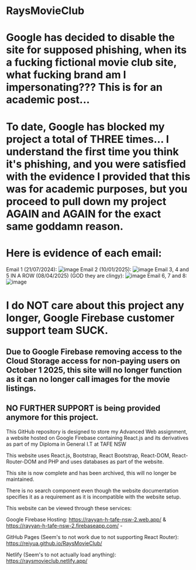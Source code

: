 # RaysMovieClub

# Google has decided to disable the site for supposed phishing, when its a fucking fictional movie club site, what fucking brand am I impersonating??? This is for an academic post...

# To date, Google has blocked my project a total of THREE times... I understand the first time you think it's phishing, and you were satisfied with the evidence I provided that this was for academic purposes, but you proceed to pull down my project AGAIN and AGAIN for the exact same goddamn reason.

# Here is evidence of each email:
Email 1 (21/07/2024):
![image](https://github.com/user-attachments/assets/e7c1dbb3-a6fe-4f51-a639-880661de9c2c)
Email 2 (10/01/2025):
![image](https://github.com/user-attachments/assets/3c224917-2702-4803-a1d8-e924c8d91f3f)
Email 3, 4 and 5 IN A ROW (08/04/2025) (GOD they are clingy):
![image](https://github.com/user-attachments/assets/7f065c7e-2927-423f-9623-00321b0cd5ae)
Email 6, 7 and 8:
![image](https://github.com/user-attachments/assets/f2eac8d4-debf-4cb8-aa56-c34600c923a7)

# I do NOT care about this project any longer, Google Firebase customer support team SUCK.


## Due to Google Firebase removing access to the Cloud Storage access for non-paying users on October 1 2025, this site will no longer function as it can no longer call images for the movie listings.
## NO FURTHER SUPPORT is being provided anymore for this project. 

This GitHub repository is designed to store my Advanced Web assignment, a website hosted on Google Firebase containing React.js and its derivatives as part of my Diploma in General I.T at TAFE NSW

This website uses React.js, Bootstrap, React Bootstrap, React-DOM, React-Router-DOM and PHP and uses databases as part of the website. 

This site is now complete and has been archived, this will no longer be maintained.

There is no search component even though the website documentation specifies it as a requirement as it is incompatible with the website setup.

This website can be viewed through these services: 

Google Firebase Hosting: https://rayyan-h-tafe-nsw-2.web.app/ & https://rayyan-h-tafe-nsw-2.firebaseapp.com/ - 

GitHub Pages (Seem's to not work due to not supporting React Router): https://reiyua.github.io/RaysMovieClub/

Netlify (Seem's to not actually load anything): https://raysmovieclub.netlify.app/
